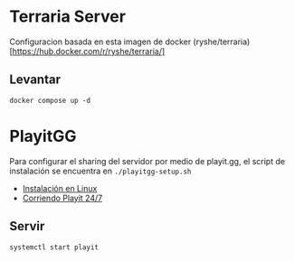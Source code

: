 # Terraria Server

Configuracion basada en esta imagen de docker (ryshe/terraria)[https://hub.docker.com/r/ryshe/terraria/]

## Levantar

```shell
docker compose up -d
```


# PlayitGG

Para configurar el sharing del servidor por medio de playit.gg, el script de instalación se encuentra en `./playitgg-setup.sh`

- [Instalación en Linux](https://playit.gg/download/linux)
- [Corriendo Playit 24/7](https://playit.gg/support/host-247-with-playit/)


## Servir

```shell
systemctl start playit
```